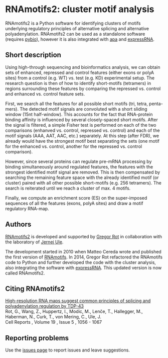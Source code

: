 # RNAmotifs2: cluster motif analysis

RNAmotifs2 is a Python software for identifying clusters of motifs underlying regulatory principles of alternative splicing and alternative polyadenylation. RNAmotifs2 can be used as a standalone software (requires [pybio](https://github.com/grexor/apa)), however it is also integrated with [apa](https://github.com/grexor/apa) and [expressRNA](http://expressRNA.org).

## Short description

Using high-through sequencing and bioinformatics analysis, we can obtain sets of enhanced, repressed and control features (either exons or polyA sites) from a control (e.g. WT) vs. test (e.g. KD) experimental setup. The research question is then of how to identify short-motifs (tetramers) in regions surrounding these features by comparing the repressed vs. control and enhanced vs. control feature sets.

First, we search all the features for all possible short motifs (tri, tetra, penta-mers). The detected motif signals are convoluted with a short sliding window (15nt half-window). This accounts for the fact that RNA-protein binding affinity is influenced by several closely-spaced short motifs. After the signal is filtered, a simple Fisher test is performed on each of the two comparisons (enhanved vs. control, repressed vs. control) and each of the motif signals (AAA, AAT, AAC, etc.) separately. At this step (after FDR), we already would have the strongest motif best separating the sets (one motif for the enhanced vs. control, another for the repressed vs. control comparison).

However, since several proteins can regulate pre-mRNA processing by binding simultaneously around regulated features, the features with the strongest identified motif signal are removed. This is then compensated by searching the remaining feature space with the already identified motif (or cluster) paired with all other possible short-motifs (e.g. 256 tetramers). The search is reiterated until we reach a cluster of max. 4 motifs.

Finally, we compute an enrichment score (ES) on the super-imposed sequences of all the features (exons, polyA sites) and draw a motif regulatory RNA-map.

## Authors

[RNAmotifs2](https://github.com/grexor/apa) is developed and supported by [Gregor Rot](http://rotlab.info) in collaboration with the laboratory of [Jernej Ule](http://ulelab.info).

The development started in 2010 when Matteo Cereda wrote and published the first version of [RNAmotifs](https://genomebiology.biomedcentral.com/articles/10.1186/gb-2014-15-1-r20). In 2014, Gregor Rot refactored the RNAmotifs code to Python and further developed the code with the cluster analysis, also integrating the software with [expressRNA](http://expressRNA.org). This updated version is now called RNAmotifs2.

## Citing RNAmotifs2

[High-resolution RNA maps suggest common principles of splicing and polyadenylation regulation by TDP-43](http://www.cell.com/cell-reports/abstract/S2211-1247(17)30522-3)<br />
Rot, G., Wang, Z., Huppertz, I., Modic, M., Lenče, T., Hallegger, M., Haberman, N., Curk, T., von Mering, C., Ule, J.<br />
Cell Reports , Volume 19 , Issue 5 , 1056 - 1067

## Reporting problems

Use the [issues page](https://github.com/grexor/rnamotifs2/issues) to report issues and leave suggestions.

